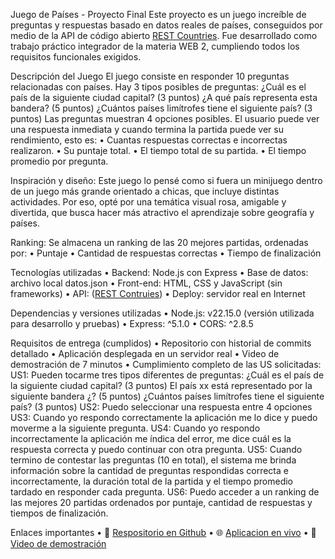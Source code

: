 Juego de Países - Proyecto Final
Este proyecto es un juego increíble de preguntas y respuestas basado en datos reales de países, conseguidos por medio de la API de código abierto [REST Countries](https://restcountries.com/). Fue desarrollado como trabajo práctico integrador de la materia WEB 2, cumpliendo todos los requisitos funcionales exigidos.

Descripción del Juego
El juego consiste en responder 10 preguntas relacionadas con países. Hay 3 tipos posibles de preguntas:
¿Cuál es el país de la siguiente ciudad capital? (3 puntos)
¿A qué país representa esta bandera? (5 puntos)
¿Cuántos países limítrofes tiene el siguiente país? (3 puntos)
Las preguntas muestran 4 opciones posibles. El usuario puede ver una respuesta inmediata y cuando termina la partida puede ver su rendimiento, esto es:
• Cuantas respuestas correctas e incorrectas realizaron.
• Su puntaje total.
• El tiempo total de su partida.
• El tiempo promedio por pregunta.

Inspiración y diseño:
Este juego lo pensé como si fuera un minijuego dentro de un juego más grande orientado a chicas, que incluye distintas actividades. Por eso, opté por una temática visual rosa, amigable y divertida, que busca hacer más atractivo el aprendizaje sobre geografía y países.

Ranking:
Se almacena un ranking de las 20 mejores partidas, ordenadas por:
• Puntaje
• Cantidad de respuestas correctas
• Tiempo de finalización

Tecnologías utilizadas
• Backend: Node.js con Express
• Base de datos: archivo local datos.json
• Front-end: HTML, CSS y JavaScript (sin frameworks)
• API: ([REST Contruies](https://restcountries.com/))
• Deploy: servidor real en Internet

Dependencias y versiones utilizadas
• Node.js: v22.15.0 (versión utilizada para desarrollo y pruebas)
• Express: ^5.1.0
• CORS: ^2.8.5

Requisitos de entrega (cumplidos)
• Repositorio con historial de commits detallado
• Aplicación desplegada en un servidor real
• Video de demostración de 7 minutos
• Cumplimiento completo de las US solicitadas:
US1: Pueden tocarme tres tipos diferentes de preguntas:
¿Cuál es el país de la siguiente ciudad capital? (3 puntos)
El país xx está representado por la siguiente bandera ¿? (5 puntos)
¿Cuántos países limítrofes tiene el siguiente país? (3 puntos)
US2: Puedo seleccionar una respuesta entre 4 opciones
US3: Cuando yo respondo correctamente la aplicación me lo dice y puedo moverme a la siguiente pregunta.
US4: Cuando yo respondo incorrectamente la aplicación me índica del error, me dice cuál es la respuesta correcta y puedo continuar con otra pregunta.
US5: Cuando termino de contestar las preguntas (10 en total), el sistema me brinda información sobre la cantidad de preguntas respondidas correcta e incorrectamente, la duración total de la partida y el tiempo promedio tardado en responder cada pregunta.
US6: Puedo acceder a un ranking de las mejores 20 partidas ordenados por puntaje, cantidad de respuestas y tiempos de finalización.

Enlaces importantes
• 🔗 [Respositorio en Github](https://github.com/iarafuentesok/ProyectoWEB.git)
• 🌐 [Aplicacion en vivo](https://proyectoweb-r1ok.onrender.com/)
• 🎥 [Video de demostración](https://www.youtube.com/watch?v=7w9HDROgn80&ab_channel=IaraNievas)
